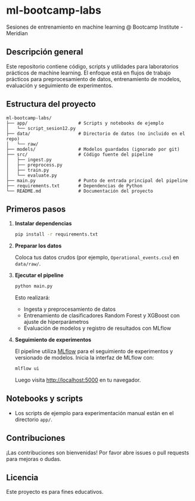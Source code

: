 # ml-bootcamp-labs

Sesiones de entrenamiento en machine learning @ Bootcamp Institute - Meridian

## Descripción general

Este repositorio contiene código, scripts y utilidades para laboratorios prácticos de machine learning. El enfoque está en flujos de trabajo prácticos para preprocesamiento de datos, entrenamiento de modelos, evaluación y seguimiento de experimentos.

## Estructura del proyecto

```
ml-bootcamp-labs/
├── app/                   # Scripts y notebooks de ejemplo
│   └── script_sesion12.py
├── data/                  # Directorio de datos (no incluido en el repo)
│   └── raw/
├── models/                # Modelos guardados (ignorado por git)
├── src/                   # Código fuente del pipeline
│   ├── ingest.py
│   ├── preprocess.py
│   ├── train.py
│   └── evaluate.py
├── main.py                # Punto de entrada principal del pipeline
├── requirements.txt       # Dependencias de Python
└── README.md              # Documentación del proyecto
```

## Primeros pasos

1. **Instalar dependencias**

   ```bash
   pip install -r requirements.txt
   ```

2. **Preparar los datos**

   Coloca tus datos crudos (por ejemplo, `Operational_events.csv`) en `data/raw/`.

3. **Ejecutar el pipeline**

   ```bash
   python main.py
   ```

   Esto realizará:
   - Ingesta y preprocesamiento de datos
   - Entrenamiento de clasificadores Random Forest y XGBoost con ajuste de hiperparámetros
   - Evaluación de modelos y registro de resultados con MLflow

4. **Seguimiento de experimentos**

   El pipeline utiliza [MLflow](https://mlflow.org/) para el seguimiento de experimentos y versionado de modelos. Inicia la interfaz de MLflow con:

   ```bash
   mlflow ui
   ```

   Luego visita [http://localhost:5000](http://localhost:5000) en tu navegador.

## Notebooks y scripts

- Los scripts de ejemplo para experimentación manual están en el directorio `app/`.

## Contribuciones

¡Las contribuciones son bienvenidas! Por favor abre issues o pull requests para mejoras o dudas.

## Licencia

Este proyecto es para fines educativos.
